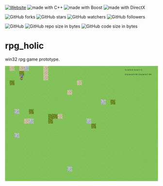 [![Website](https://img.shields.io/website-up-down-green-red/http/shields.io.svg?label=elky-essay)](https://elky84.github.io)
<img src="https://img.shields.io/badge/made%20with-C++-yellowgreen.svg" alt="made with C++">
<img src="https://img.shields.io/badge/made%20with-Boost-yellow.svg" alt="made with Boost">
<img src="https://img.shields.io/badge/made%20with-DirectX-green.svg" alt="made with DirectX">

![GitHub forks](https://img.shields.io/github/forks/elky84/rpg_holic.svg?style=social&label=Fork)
![GitHub stars](https://img.shields.io/github/stars/elky84/rpg_holic.svg?style=social&label=Stars)
![GitHub watchers](https://img.shields.io/github/watchers/elky84/rpg_holic.svg?style=social&label=Watch)
![GitHub followers](https://img.shields.io/github/followers/elky84.svg?style=social&label=Follow)

![GitHub](https://img.shields.io/github/license/mashape/apistatus.svg)
![GitHub repo size in bytes](https://img.shields.io/github/repo-size/elky84/rpg_holic.svg)
![GitHub code size in bytes](https://img.shields.io/github/languages/code-size/elky84/rpg_holic.svg)

# rpg_holic
win32 rpg game prototype.

![rpg_holic](./rpg_holic.png)